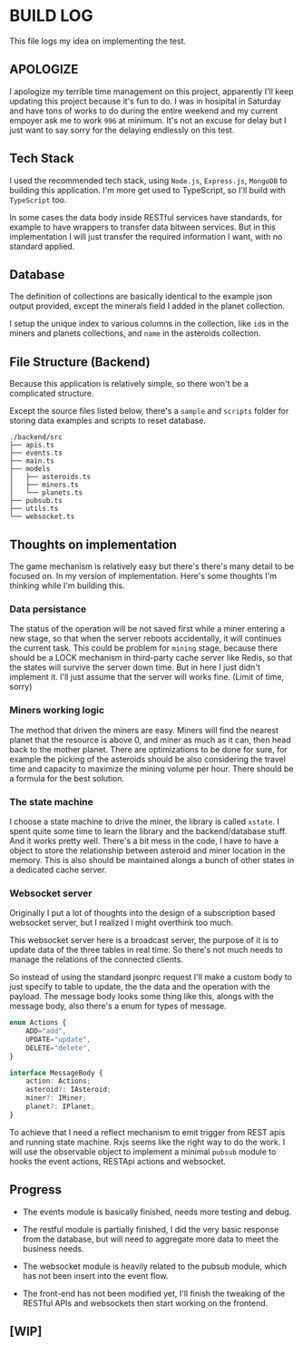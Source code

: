 # BUILD LOG

This file logs my idea on implementing the test.

## APOLOGIZE

I apologize my terrible time management on this project, apparently I'll keep updating this project because it's fun to do. I was in hosipital in Saturday and have tons of works to do during the entire weekend and my current empoyer ask me to work `996` at minimum. It's not an excuse for delay but I just want to say sorry for the delaying endlessly on this test.

## Tech Stack

I used the recommended tech stack, using `Node.js`, `Express.js`, `MongoDB` to building this application. I'm more get used to TypeScript, so I'll build with `TypeScript` too.

In some cases the data body inside RESTful services have standards, for example to have wrappers to transfer data bitween services. But in this implementation I will just transfer the required information I want, with no standard applied.

## Database

The definition of collections are basically identical to the example json output provided, except the minerals field I added in the planet collection.

I setup the unique index to various columns in the collection, like `id`s in the miners and planets collections, and `name` in the asteroids collection.

## File Structure (Backend)

Because this application is relatively simple, so there won't be a complicated structure.

Except the source files listed below, there's a `sample` and `scripts` folder for storing data examples and scripts to reset database.

```Text
./backend/src
├── apis.ts
├── events.ts
├── main.ts
├── models
│   ├── asteroids.ts
│   ├── miners.ts
│   └── planets.ts
├── pubsub.ts
├── utils.ts
└── websocket.ts
```

## Thoughts on implementation

The game mechanism is relatively easy but there's there's many detail to be focused on. In my version of implementation. Here's some thoughts I'm thinking while I'm building this.

### Data persistance

The status of the operation will be not saved first while a miner entering a new stage, so that when the server reboots accidentally, it will continues the current task. This could be problem for `mining` stage, because there should be a LOCK mechanism in third-party cache server like Redis, so that the states will survive the server down time. But in here I just didn't implement it. I'll just assume that the server will works fine. (Limit of time, sorry)

### Miners working logic

The method that driven the miners are easy. Miners will find the nearest planet that the resource is above 0, and miner as much as it can, then head back to the mother planet. There are optimizations to be done for sure, for example the picking of the asteroids should be also considering the travel time and capacity to maximize the mining volume per hour. There should be a formula for the best solution.

### The state machine

I choose a state machine to drive the miner, the library is called `xstate`. I spent quite some time to learn the library and the backend/database stuff. And it works pretty well. There's a bit mess in the code, I have to have a object to store the relationship between asteroid and miner location in the memory. This is also should be maintained alongs a bunch of other states in a dedicated cache server.

### Websocket server

Originally I put a lot of thoughts into the design of a subscription based websocket server, but I realized I might overthink too much.

This websocket server here is a broadcast server, the purpose of it is to update data of the three tables in real time. So there's not much needs to manage the relations of the connected clients.

So instead of using the standard jsonprc request I'll make a custom body to just specify to table to update, the the data and the operation with the payload. The message body looks some thing like this, alongs with the message body, also there's a enum for types of message.

```TypeScript
enum Actions {
	ADD="add",
	UPDATE="update",
	DELETE="delete",
}

interface MessageBody {
	action: Actions;
	asteroid?: IAsteroid;
	miner?: IMiner;
	planet?: IPlanet;
}
```

To achieve that I need a reflect mechanism to emit trigger from REST apis and running state machine. Rxjs seems like the right way to do the work. I will use the observable object to implement a minimal `pubsub` module to hooks the event actions, RESTApi actions and websocket.

## Progress

- The events module is basically finished, needs more testing and debug.

- The restful module is partially finished, I did the very basic response from the database, but will need to aggregate more data to meet the business needs.

- The websocket module is heavily related to the pubsub module, which has not been insert into the event flow.

- The front-end has not been modified yet, I'll finish the tweaking of the RESTful APIs and websockets then start working on the frontend.

## [WIP]
